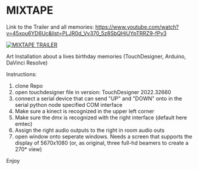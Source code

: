 # MIXTAPE

Link to the Trailer and all memories:
https://www.youtube.com/watch?v=45xou6YD6Uc&list=PLJR0d_Vv370_5z8SbQHiUYpTRRZ9-fPv3

[![MIXTAPE TRAILER](https://img.youtube.com/vi/45xou6YD6Uc&list=PLJR0d_Vv370_5z8SbQHiUYpTRRZ9-fPv3/0.jpg)](https://www.youtube.com/watch?v=45xou6YD6Uc&list=PLJR0d_Vv370_5z8SbQHiUYpTRRZ9-fPv3)

Art Installation about a lives birthday memories (TouchDesigner, Arduino, DaVinci Resolve)

Instructions: 
1. clone Repo
2. open touchdesigner file in version: TouchDesigner 2022.32660
3. connect a serial device that can send "UP" and "DOWN" onto in the serial python node specified COM interface
4. Make sure a kinect is recognized in the upper left corner
5. Make sure the dmx is recognized with the right interface (default here emtec)
6. Assign the right audio outputs to the right in room audio outs
7. open window onto seperate windows. Needs a screen that supports the display of 5670x1080 (or, as original, three full-hd beamers to create a 270* view)

Enjoy
